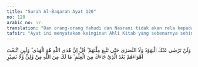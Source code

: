 ```yaml
---
title: "Surah Al-Baqarah Ayat 120"
no: 120
arabic_no: ١٢٠
translation: "Dan orang-orang Yahudi dan Nasrani tidak akan rela kepadamu (Muhammad) sebelum engkau mengikuti agama mereka. Katakanlah, “Sesungguhnya petunjuk Allah itulah petunjuk (yang sebenarnya).” Dan jika engkau mengikuti keinginan mereka setelah ilmu (kebenaran) sampai kepadamu, tidak akan ada bagimu pelindung dan penolong dari Allah."
tafsir: "Ayat ini menyatakan keinginan Ahli Kitab yang sebenarnya sehingga mereka melakukan tindakan-tindakan terhadap orang-orang yang beribadah di masjid Allah, merobohkan masjid, menyekutukan Allah, dan mengingkari seruan Nabi Muhammad saw, Nabi terakhir. Mereka tidak akan berhenti melakukan tindakan itu sebelum Nabi Muhammad saw dan pengikutnya menganut agama yang mereka anut, yaitu agama yang berasal dari agama-agama yang dibawa para nabi yang terdahulu, tetapi ajaran-ajarannya sudah banyak diubah-ubah oleh mereka. Karena itu hendaklah kaum Muslimin waspada terhadap sikap Ahli Kitab, janganlah ragu-ragu mengikuti petunjuk Allah yang diturunkan kepada nabi-nabi-Nya, bukan petunjuk yang berasal dari keinginan dan hawa nafsu manusia, terutama keinginan dan hawa nafsu orang-orang Yahudi dan Nasrani.\n\nOrang Yahudi dan Nasrani melakukan tindakan-tindakan itu setelah pengetahuan datang pada mereka tentang agama yang diridai Allah dan ajaran-ajaran agama Islam. Secara lahiriah, ayat ini langsung ditujukan kepada Nabi Muhammad saw, berupa peringatan yang keras seandainya Nabi saw, mengikuti kemauan mereka padahal Nabi telah dijamin terpelihara dari perbuatan-perbuatan yang dilarang Allah. Di dalam Al-Qur'an banyak terdapat ayat yang seperti itu yang lahirnya ditujukan kepada Nabi, tetapi yang dimaksud ialah umat Muhammad saw. Allah memperingatkan dengan ayat ini agar kaum Muslimin berhati-hati terhadap sikap Ahli Kitab kepada Agama Islam dan kaum Muslimin."
---
```

وَلَنْ تَرْضٰى عَنْكَ الْيَهُوْدُ وَلَا النَّصٰرٰى حَتّٰى تَتَّبِعَ مِلَّتَهُمْ ۗ قُلْ اِنَّ هُدَى اللّٰهِ هُوَ الْهُدٰى ۗ وَلَىِٕنِ اتَّبَعْتَ اَهْوَاۤءَهُمْ بَعْدَ الَّذِيْ جَاۤءَكَ مِنَ الْعِلْمِ ۙ مَا لَكَ مِنَ اللّٰهِ مِنْ وَّلِيٍّ وَّلَا نَصِيْرٍ